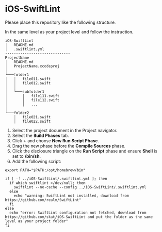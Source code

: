 # iOS-SwiftLint

Please place this repository like the following structure.

In the same level as your project level and follow the instruction. 

```
iOS-SwiftLint
│   README.md
│   .swiftlint.yml  
------------------------------
ProjectName
│   README.md
│   ProjectName.xcodeproj  
│
└───folder1
│   │   file011.swift
│   │   file012.swift
│   │
│   └───subfolder1
│       │   file111.swift
│       │   file112.swift
│       │   ...
│   
└───folder2
    │   file021.swift
    │   file022.swift
```


1. Select the project document in the Project navigator.
1. Select the **Build Phases** tab.
1. Click **+** and choose **New Run Script Phase**.
4. Drag the new phase before the **Compile Sources** phase.
4. Click the disclosure triangle on the **Run Script** phase and ensure **Shell** is set to **/bin/sh**.
6. Add the following script:

```
export PATH="$PATH:/opt/homebrew/bin"

if [ -f ../iOS-SwiftLint/.swiftlint.yml ]; then
  if which swiftlint >/dev/null; then
    swiftlint --no-cache --config ../iOS-SwiftLint/.swiftlint.yml
  else
    echo "warning: SwiftLint not installed, download from https://github.com/realm/SwiftLint"
  fi
else
  echo "error: SwiftLint configuration not fetched, download from https://github.com/skat/iOS-SwiftLint and put the folder as the same level as your project folder"
fi
```
